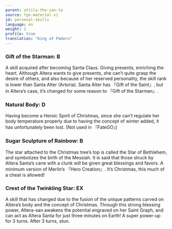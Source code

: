 ```yaml
---
parent: attila-the-san-ta
source: fgo-material-vi
id: personal-skills
language: en
weight: 2
profile: true
translation: "King of Padoru"
---
```


### Gift of the Starman: B

A skill acquired after becoming Santa Claus.
Giving presents, enriching the heart.
Although Altera wants to give presents, she can’t quite grasp the desire of others, and also because of her reserved personality, the skill rank is lower than Santa Alter (Artoria).
Santa Alter has 『Gift of the Saint』, but in Altera’s case, it’s changed for some reason to 『Gift of the Starman』.

### Natural Body: D

Having become a Heroic Spirit of Christmas, since she can’t regulate her body temperature properly due to having the concept of winter added, it has unfortunately been lost.
(Not used in 『FateGO』)

### Sugar Sculpture of Rainbow: B

The star attached to the Christmas tree’s top is called the Star of Bethlehem, and symbolizes the birth of the Messiah.
It is said that those struck by Altera Santa’s cane with a clunk will be given great blessings and favors. A minimum version of Merlin’s 『Hero Creation』. It’s Christmas, this much of a cheat is allowed!

### Crest of the Twinkling Star: EX

A skill that has changed due to the fusion of the unique patterns carved on Altera’s body and the concept of Christmas.
Through this strong blessing power, Altera-san awakens the potential engraved on her Saint Graph, and can act as Altera Santa for just three minutes on Earth!
A super power-up for 3 turns. After 3 turns, stun.
